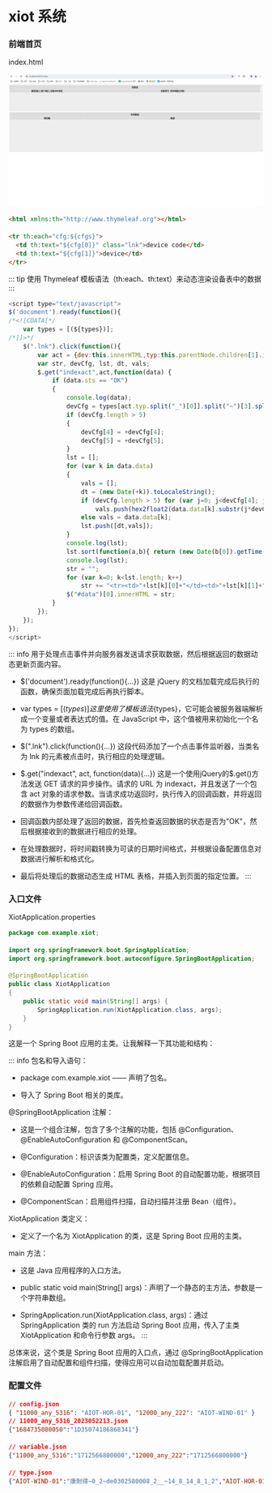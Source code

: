 # xiot 系统

### 前端首页

index.html

![alt text](./img/9003.png)

```html
<html xmlns:th="http://www.thymeleaf.org"></html>

<tr th:each="cfg:${cfgs}">
  <td th:text="${cfg[0]}" class="lnk">device code</td>
  <td th:text="${cfg[1]}">device</td>
</tr>
```

::: tip
使用 Thymeleaf 模板语法（th:each、th:text）来动态渲染设备表中的数据
:::

```js
<script type="text/javascript">
$('document').ready(function(){
/*<![CDATA[*/
	var types = [(${types})];
/*]]>*/
	$(".lnk").click(function(){
		var act = {dev:this.innerHTML,typ:this.parentNode.children[1].innerHTML};
		var str, devCfg, lst, dt, vals;
		$.get("indexact",act,function(data) {
			if (data.sts == "OK")
			{
				console.log(data);
				devCfg = types[act.typ.split("_")[0]].split("~")[3].split("_");
				if (devCfg.length > 5)
				{
					devCfg[4] = +devCfg[4];
					devCfg[5] = +devCfg[5];
				}
				lst = [];
				for (var k in data.data)
				{
					vals = [];
					dt = (new Date(+k)).toLocaleString();
					if (devCfg.length > 5) for (var j=0; j<devCfg[4]; j++)
						vals.push(hex2float2(data.data[k].substr(j*devCfg[5]*2,devCfg[5]*2)).toFixed(3));
					else vals = data.data[k];
					lst.push([dt,vals]);
				}
				console.log(lst);
				lst.sort(function(a,b){ return (new Date(b[0]).getTime() - new Date(a[0]).getTime()); });
				console.log(lst);
				str = "";
				for (var k=0; k<lst.length; k++)
					str += "<tr><td>"+lst[k][0]+"</td><td>"+lst[k][1]+"</td></tr>";
				$("#data")[0].innerHTML = str;
			}
		});
	});
});
</script>
```

::: info
用于处理点击事件并向服务器发送请求获取数据，然后根据返回的数据动态更新页面内容。

- $('document').ready(function(){...}) 这是 jQuery 的文档加载完成后执行的函数，确保页面加载完成后再执行脚本。

- var types = [(${types})] 这里使用了模板语法${types}，它可能会被服务器端解析成一个变量或者表达式的值。在 JavaScript 中，这个值被用来初始化一个名为 types 的数组。

- $(".lnk").click(function(){...}) 这段代码添加了一个点击事件监听器，当类名为 lnk 的元素被点击时，执行相应的处理逻辑。

- $.get("indexact", act, function(data){...})  这是一个使用jQuery的$.get()方法发送 GET 请求的异步操作。请求的 URL 为 indexact，并且发送了一个包含 act 对象的请求参数。当请求成功返回时，执行传入的回调函数，并将返回的数据作为参数传递给回调函数。

- 回调函数内部处理了返回的数据，首先检查返回数据的状态是否为"OK"，然后根据接收到的数据进行相应的处理。

- 在处理数据时，将时间戳转换为可读的日期时间格式，并根据设备配置信息对数据进行解析和格式化。

- 最后将处理后的数据动态生成 HTML 表格，并插入到页面的指定位置。
  :::

### 入口文件

XiotApplication.properties

```java
package com.example.xiot;

import org.springframework.boot.SpringApplication;
import org.springframework.boot.autoconfigure.SpringBootApplication;

@SpringBootApplication
public class XiotApplication
{
	public static void main(String[] args) {
		SpringApplication.run(XiotApplication.class, args);
	}
}
```

这是一个 Spring Boot 应用的主类。让我解释一下其功能和结构：

::: info
包名和导入语句：

- package com.example.xiot —— 声明了包名。

- 导入了 Spring Boot 相关的类库。

@SpringBootApplication 注解：

- 这是一个组合注解，包含了多个注解的功能，包括 @Configuration、@EnableAutoConfiguration 和 @ComponentScan。

- @Configuration：标识该类为配置类，定义配置信息。

- @EnableAutoConfiguration：启用 Spring Boot 的自动配置功能，根据项目的依赖自动配置 Spring 应用。

- @ComponentScan：启用组件扫描，自动扫描并注册 Bean（组件）。

XiotApplication 类定义：

- 定义了一个名为 XiotApplication 的类，这是 Spring Boot 应用的主类。

main 方法：

- 这是 Java 应用程序的入口方法。

- public static void main(String[] args)：声明了一个静态的主方法，参数是一个字符串数组。

- SpringApplication.run(XiotApplication.class, args)：通过 SpringApplication 类的 run 方法启动 Spring Boot 应用，传入了主类 XiotApplication 和命令行参数 args。
  :::

总体来说，这个类是 Spring Boot 应用的入口点，通过 @SpringBootApplication 注解启用了自动配置和组件扫描，使得应用可以自动加载配置并启动。

### 配置文件

```json
// config.json
{ "11000_any_5316": "AIOT-HOR-01", "12000_any_222": "AIOT-WIND-01" }
// 11000_any_5316_2023052213.json
{"1684735080050":"1D35074186868341"}

// variable.json
{"11000_any_5316":"1712566800000","12000_any_222":"1712566800000"}

// type.json
{"AIOT-WIND-01":"康耐得~0_2~de0302580008_2__~14_8_14_8_1_2","AIOT-HOR-01":"静态倾角~0_2~D7EF0200001100000800F8D3_2__~14_8_14_8_2_8"}
```
